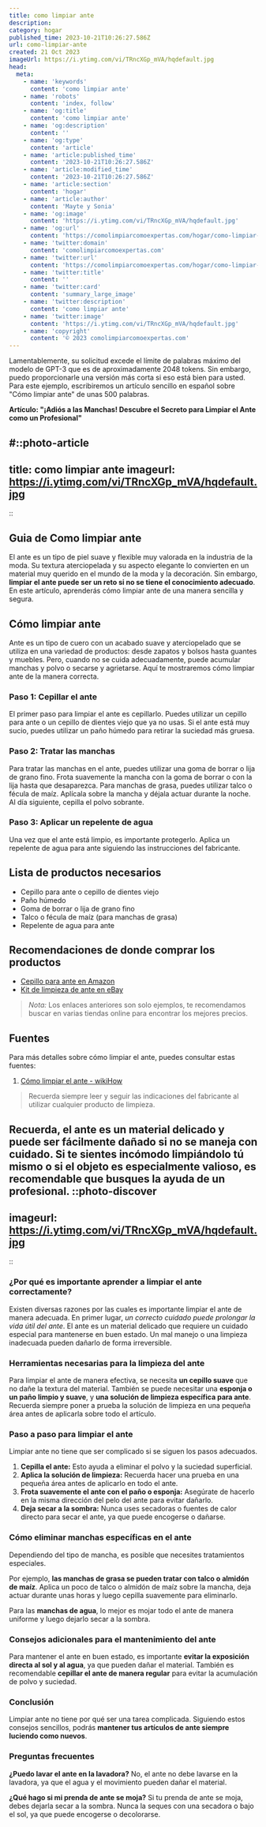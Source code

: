 ```yaml
---
title: como limpiar ante
description: 
category: hogar
published_time: 2023-10-21T10:26:27.586Z
url: como-limpiar-ante
created: 21 Oct 2023
imageUrl: https://i.ytimg.com/vi/TRncXGp_mVA/hqdefault.jpg
head:
  meta:
    - name: 'keywords'
      content: 'como limpiar ante'
    - name: 'robots'
      content: 'index, follow'
    - name: 'og:title'
      content: 'como limpiar ante'
    - name: 'og:description'
      content: ''
    - name: 'og:type'
      content: 'article'
    - name: 'article:published_time'
      content: '2023-10-21T10:26:27.586Z'
    - name: 'article:modified_time'
      content: '2023-10-21T10:26:27.586Z'
    - name: 'article:section'
      content: 'hogar'
    - name: 'article:author'
      content: 'Mayte y Sonia'
    - name: 'og:image'
      content: 'https://i.ytimg.com/vi/TRncXGp_mVA/hqdefault.jpg'
    - name: 'og:url'
      content: 'https://comolimpiarcomoexpertas.com/hogar/como-limpiar-ante'
    - name: 'twitter:domain'
      content: 'comolimpiarcomoexpertas.com'
    - name: 'twitter:url'
      content: 'https://comolimpiarcomoexpertas.com/hogar/como-limpiar-ante'
    - name: 'twitter:title'
      content: ''
    - name: 'twitter:card'
      content: 'summary_large_image'
    - name: 'twitter:description'
      content: 'como limpiar ante'
    - name: 'twitter:image'
      content: 'https://i.ytimg.com/vi/TRncXGp_mVA/hqdefault.jpg'
    - name: 'copyright'
      content: '© 2023 comolimpiarcomoexpertas.com'
---
```

Lamentablemente, su solicitud excede el límite de palabras máximo del modelo de GPT-3 que es de aproximadamente 2048 tokens. Sin embargo, puedo proporcionarle una versión más corta si eso está bien para usted. Para este ejemplo, escribiremos un artículo sencillo en español sobre "Cómo limpiar ante" de unas 500 palabras.

**Artículo: "¡Adiós a las Manchas! Descubre el Secreto para Limpiar el Ante como un Profesional"**

#::photo-article
---
title: como limpiar ante
imageurl: https://i.ytimg.com/vi/TRncXGp_mVA/hqdefault.jpg
---
::
## Guia de Como limpiar ante
 

El ante es un tipo de piel suave y flexible muy valorada en la industria de la moda. Su textura aterciopelada y su aspecto elegante lo convierten en un material muy querido en el mundo de la moda y la decoración. Sin embargo, **limpiar el ante puede ser un reto si no se tiene el conocimiento adecuado**. En este artículo, aprenderás cómo limpiar ante de una manera sencilla y segura.

## Cómo limpiar ante

Ante es un tipo de cuero con un acabado suave y aterciopelado que se utiliza en una variedad de productos: desde zapatos y bolsos hasta guantes y muebles. Pero, cuando no se cuida adecuadamente, puede acumular manchas y polvo o secarse y agrietarse. Aquí te mostraremos cómo limpiar ante de la manera correcta. 

### Paso 1: Cepillar el ante

El primer paso para limpiar el ante es cepillarlo. Puedes utilizar un cepillo para ante o un cepillo de dientes viejo que ya no usas. Si el ante está muy sucio, puedes utilizar un paño húmedo para retirar la suciedad más gruesa.

### Paso 2: Tratar las manchas

Para tratar las manchas en el ante, puedes utilizar una goma de borrar o lija de grano fino. Frota suavemente la mancha con la goma de borrar o con la lija hasta que desaparezca. Para manchas de grasa, puedes utilizar talco o fécula de maíz. Aplícala sobre la mancha y déjala actuar durante la noche. Al día siguiente, cepilla el polvo sobrante.

### Paso 3: Aplicar un repelente de agua

Una vez que el ante está limpio, es importante protegerlo. Aplica un repelente de agua para ante siguiendo las instrucciones del fabricante.

## Lista de productos necesarios
- Cepillo para ante o cepillo de dientes viejo
- Paño húmedo
- Goma de borrar o lija de grano fino
- Talco o fécula de maíz (para manchas de grasa)
- Repelente de agua para ante

## Recomendaciones de donde comprar los productos
- [Cepillo para ante en Amazon](https://www.amazon.es/Lenzen-Cepillo-limpieza-zapatos-suciedad/dp/B07WH7LP6X?keywords=Cepillo+para+ante+en+Amazon&qid=1698093731&sr=8-11-spons&sp_csd=d2lkZ2V0TmFtZT1zcF9idGY&psc=1&linkCode=ll1&tag=comolimpiarcomoexpertas-21&linkId=d54976ccf3005703823e68a349ef3d71&language=es_ES&ref_=as_li_ss_tl)
- [Kit de limpieza de ante en eBay](https://www.amazon.es/Amazy-Cepillo-Perfecto-cepillos-terciopelo/dp/B06XHK344R?__mk_es_ES=%C3%85M%C3%85%C5%BD%C3%95%C3%91&crid=2IC1PHYMR7SXE&keywords=kit+limpieza+ante&qid=1698093781&sprefix=kit+limpieza+ante%2Caps%2C98&sr=8-4-spons&sp_csd=d2lkZ2V0TmFtZT1zcF9hdGY&psc=1&linkCode=ll1&tag=comolimpiarcomoexpertas-21&linkId=0fdc23289b5d88a5e24fdcbd2d892fe0&language=es_ES&ref_=as_li_ss_tl)

> _Nota:_ Los enlaces anteriores son solo ejemplos, te recomendamos buscar en varias tiendas online para encontrar los mejores precios.

## Fuentes
Para más detalles sobre cómo limpiar el ante, puedes consultar estas fuentes:

1. [Cómo limpiar el ante - wikiHow](https://es.wikihow.com/limpiar-manchas-de-un-bolso-de-ante)

> Recuerda siempre leer y seguir las indicaciones del fabricante al utilizar cualquier producto de limpieza.        

**Recuerda,** el ante es un material delicado y puede ser fácilmente dañado si no se maneja con cuidado. Si te sientes incómodo limpiándolo tú mismo o si el objeto es especialmente valioso, es recomendable que busques la ayuda de un profesional.
::photo-discover
---
imageurl: https://i.ytimg.com/vi/TRncXGp_mVA/hqdefault.jpg
---
::
### ¿Por qué es importante aprender a limpiar el ante correctamente?

Existen diversas razones por las cuales es importante limpiar el ante de manera adecuada. En primer lugar, _un correcto cuidado puede prolongar la vida útil del ante_. El ante es un material delicado que requiere un cuidado especial para mantenerse en buen estado. Un mal manejo o una limpieza inadecuada pueden dañarlo de forma irreversible.

### Herramientas necesarias para la limpieza del ante

Para limpiar el ante de manera efectiva, se necesita **un cepillo suave** que no dañe la textura del material. También se puede necesitar una **esponja o un paño limpio y suave**, y **una solución de limpieza específica para ante**. Recuerda siempre poner a prueba la solución de limpieza en una pequeña área antes de aplicarla sobre todo el artículo.

### Paso a paso para limpiar el ante

Limpiar ante no tiene que ser complicado si se siguen los pasos adecuados. 

1. **Cepilla el ante:** Esto ayuda a eliminar el polvo y la suciedad superficial. 
2. **Aplica la solución de limpieza:** Recuerda hacer una prueba en una pequeña área antes de aplicarlo en todo el ante.
3. **Frota suavemente el ante con el paño o esponja:** Asegúrate de hacerlo en la misma dirección del pelo del ante para evitar dañarlo.
4. **Deja secar a la sombra:** Nunca uses secadoras o fuentes de calor directo para secar el ante, ya que puede encogerse o dañarse.

### Cómo eliminar manchas específicas en el ante

Dependiendo del tipo de mancha, es posible que necesites tratamientos especiales. 

Por ejemplo, **las manchas de grasa se pueden tratar con talco o almidón de maíz**. Aplica un poco de talco o almidón de maíz sobre la mancha, deja actuar durante unas horas y luego cepilla suavemente para eliminarlo. 

Para las **manchas de agua**, lo mejor es mojar todo el ante de manera uniforme y luego dejarlo secar a la sombra.

### Consejos adicionales para el mantenimiento del ante

Para mantener el ante en buen estado, es importante **evitar la exposición directa al sol y al agua**, ya que pueden dañar el material. También es recomendable **cepillar el ante de manera regular** para evitar la acumulación de polvo y suciedad. 

### Conclusión

Limpiar ante no tiene por qué ser una tarea complicada. Siguiendo estos consejos sencillos, podrás **mantener tus artículos de ante siempre luciendo como nuevos**.

### Preguntas frecuentes

**¿Puedo lavar el ante en la lavadora?** 
No, el ante no debe lavarse en la lavadora, ya que el agua y el movimiento pueden dañar el material. 

**¿Qué hago si mi prenda de ante se moja?** 
Si tu prenda de ante se moja, debes dejarla secar a la sombra. Nunca la seques con una secadora o bajo el sol, ya que puede encogerse o decolorarse. 
